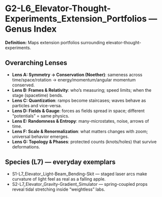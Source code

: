 # G2-L6_Elevator-Thought-Experiments_Extension_Portfolios — Genus Index
**Definition:** Maps extension portfolios surrounding elevator-thought-experiments.

## Overarching Lenses

- **Lens A: Symmetry -> Conservation (Noether)**: sameness across time/space/rotation → energy/momentum/angular momentum conserved.
- **Lens B: Frames & Relativity**: who’s measuring; speed limits; when the stage (spacetime) bends.
- **Lens C: Quantization**: ramps become staircases; waves behave as particles and vice-versa.
- **Lens D: Fields & Gauge**: forces as fields spread in space; different “potentials” = same physics.
- **Lens E: Randomness & Entropy**: many-microstates, noise, arrows of time.
- **Lens F: Scale & Renormalization**: what matters changes with zoom; universal behavior emerges.
- **Lens G: Topology & Phases**: protected counts (knots/holes) that survive deformations.

## Species (L7) — everyday exemplars
- S1-L7_Elevator_Light-Beam_Bending-Skit — staged laser arcs make curvature of light feel as real as a falling apple.
- S2-L7_Elevator_Gravity-Gradient_Simulator — spring-coupled props reveal tidal stretching inside “weightless” labs.
